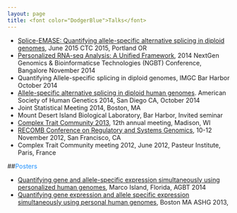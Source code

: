 ```yaml
---
layout: page
title: <font color="DodgerBlue">Talks</font>
---
```

* [Splice-EMASE: Quantifying allele-specific alternative splicing in diploid genomes](http://www.complextrait.org/ctc2015/), June 2015 CTC 2015, Portland OR 
* [Personalized RNA-seq Analysis: A Unified Framework](http://www.scigenomconferences.com/2014/program.php), 2014 NextGen Genomics & Bioinformaticse Technologies (NGBT) Conference, Bangalore November 2014
* Quantifying Allele-specific splicing in diploid genomes, IMGC Bar Harbor October 2014
* [Allele-specific alternative splicing in diploid human genomes](http://www.ashg.org/2014meeting/abstracts/fulltext/f140122188.htm). American Society of Human Genetics 2014, San Diego CA, October 2014
* Joint Statistical Meeting 2014, Boston, MA
* Mount Desert Island Biological Laboratory, Bar Harbor, Invited seminar
* [Complex Trait Community 2013](http://rqtl.org/ctc2013/Abstracts/talk18.html), 12th annual meeting, Madison, WI
* [RECOMB Conference on Regulatory and Systems Genomics](http://recomb-2012.c2b2.columbia.edu/index.php?q=node/22), 10-12 November 2012, San Francisco, CA 
* Complex Trait Community meeting 2012, June 2012, Pasteur Institute, Paris, France 



##<font color="DodgerBlue">Posters</font>
* [Quantifying gene and allele-specific expression simultaneously using personalized human genomes](../public/images/Raghupathy_AGBT2014_Poster_Final.pdf), Marco Island, Florida, AGBT 2014 
* [Quantifying gene expression and allele specific expression simultaneously using personal human genomes](http://www.ashg.org/2013meeting/abstracts/fulltext/f130122723.htm), Boston MA ASHG 2013,
